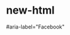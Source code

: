 # new-html

<!-- Используеться для доступности ссылок иконку или кнопку иконку -->

#aria-label="Facebook"

<!-- составляем базу цветов -->
<!-- title-color -->
<!-- text-color -->
<!-- subtitle-color -->
<!-- acent-color -->
<!-- bg-color -->

<!-- создание переменных -->

<!-- font-size 15px -->
<!-- line-height 18px -->
<!-- мы делим высоту линии на размер шрифта 18:15=1.2 -->
<!-- и уже в line-height записываем не 18px а 1.2px -->

<!-- кнопки не унаследуют font-family -->

<!-- нормалайз нужно подключать на все страницы -->
